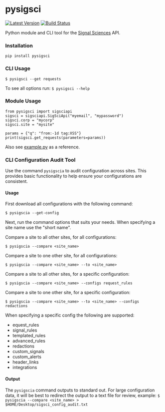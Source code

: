 # pysigsci

[![Latest Version](https://img.shields.io/pypi/v/pysigsci.svg)](https://pypi.python.org/pypi/pysigsci/)
[![Build Status](https://travis-ci.org/foospidy/pysigsci.svg?branch=master)](https://travis-ci.org/foospidy/pysigsci)

Python module and CLI tool for the [Signal Sciences](https://docs.signalsciences.net/api/) API.

### Installation

`pip install pysigsci`

### CLI Usage

`$ pysigsci --get requests`

To see all options run: `$ pysigsci --help`

### Module Usage

```
from pysigsci import sigsciapi
sigsci = sigsciapi.SigSciApi("myemail", "mypassword")
sigsci.corp = "mycorp"
sigsci.site = "mysite"

params = {"q": "from:-1d tag:XSS"}
print(sigsci.get_requests(parameters=params))
```

Also see [example.py](example.py) as a reference.

### CLI Configuration Audit Tool

Use the command `pysigscia` to audit configuration across sites. This provides basic functionality to help ensure your
configurations are consistent.

#### Usage

First download all configurations with the following command:

```
$ pysigscia --get-config
```

Next, run the command options that suits your needs. When specifying a site name use the "short name".

Compare a site to all other sites, for all configurations:

```
$ pysigscia --compare <site_name>
```

Compare a site to one other site, for all configurations:

```
$ pysigscia --compare <site_name> --to <site_name>
```

Compare a site to all other sites, for a specific configuration:

```
$ pysigscia --compare <site_name> --configs request_rules
```

Compare a site to one other site, for a specific configuration:

```
$ pysigscia --compare <site_name> --to <site_name> --configs redactions
```

When specifying a specific config the following are supported:

- equest_rules
- signal_rules
- templated_rules
- advanced_rules
- redactions
- custom_signals
- custom_alerts
- header_links
- integrations

#### Output

The `pysigscia` command outputs to standard out. For large configuration data, it will be best to redirect the output to a text file for review, example: `$ pysigscia --compare <site_name> > $HOME/Desktop/sigsci_config_audit.txt`